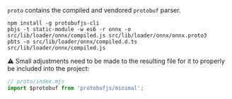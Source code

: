 `proto` contains the compiled and vendored `protobuf` parser.

```
npm install -g protobufjs-cli
pbjs -t static-module -w es6 -r onnx -o src/lib/loader/onnx/compiled.js src/lib/loader/onnx/onnx.proto3
pbts -o src/lib/loader/onnx/compiled.d.ts src/lib/loader/onnx/compiled.js
```

:warning: Small adjustments need to be made to the resulting file for it to properly be included into the project:

```js
// proto/index.mjs
import $protobuf from 'protobufjs/minimal';
```
